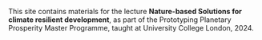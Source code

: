 This site contains materials for the lecture **Nature-based Solutions for climate resilient development**, as part of the Prototyping Planetary Prosperity Master Programme, taught at University College London, 2024.
